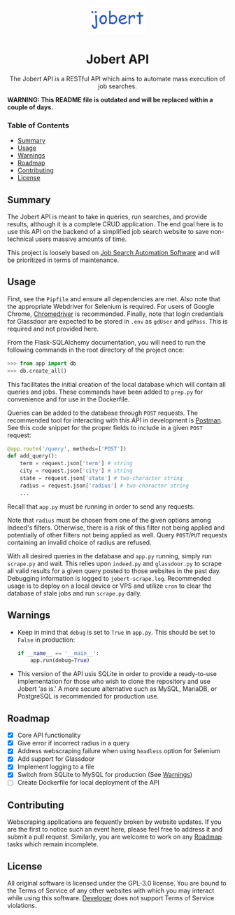 <div align="center">
  <img alt="Logo goes here" style="width: 25%; height: auto" src="logo.png">
</div>
<h1 align="center">Jobert API</h1>
<p align ="center">
  The Jobert API is a RESTful API which aims to automate mass execution of job searches.
</p>

__WARNING: This README file is outdated and will be replaced within a couple of days.__

### Table of Contents
- [Summary](#Summary)
- [Usage](#Usage)
- [Warnings](#Warnings)
- [Roadmap](#Roadmap)
- [Contributing](#Contributing)
- [License](#License)

## Summary
The Jobert API is meant to take in queries, run searches, and provide results, although it is a complete CRUD application. The end goal here is to use this API on the backend of a simplified job search website to save non-technical users massive amounts of time.

This project is loosely based on [Job Search Automation Software](https://github.com/f-104/jsas) and will be prioritized in terms of maintenance.

## Usage
First, see the `Pipfile` and ensure all dependencies are met. Also note that the appropriate Webdriver for Selenium is required. For users of Google Chrome, [Chromedriver](https://chromedriver.chromium.org/downloads) is recommended. Finally, note that login credentials for Glassdoor are expected to be stored in `.env` as `gdUser` and `gdPass`. This is required and not provided here.

From the Flask-SQLAlchemy documentation, you will need to run the following commands in the root directory of the project once:

```Python
>>> from app import db
>>> db.create_all()
```

This facilitates the initial creation of the local database which will contain all queries and jobs. These commands have been added to `prep.py` for convenience and for use in the Dockerfile.

Queries can be added to the database through `POST` requests. The recommended tool for interacting with this API in development is [Postman](https://www.postman.com/). See this code snippet for the proper fields to include in a given `POST` request:

```Python
@app.route('/query', methods=['POST'])
def add_query():
    term = request.json['term'] # string
    city = request.json['city'] # string
    state = request.json['state'] # two-character string
    radius = request.json['radius'] # two-character string
    ...
```

Recall that `app.py` must be running in order to send any requests.

Note that `radius` must be chosen from one of the given options among Indeed's filters. Otherwise, there is a risk of this filter not being applied and potentially of other filters not being applied as well. Query `POST`/`PUT` requests containing an invalid choice of radius are refused.

With all desired queries in the database and `app.py` running, simply run `scrape.py` and wait. This relies upon `indeed.py` and `glassdoor.py` to scrape all valid results for a given query posted to those websites in the past day. Debugging information is logged to `jobert-scrape.log`. Recommended usage is to deploy on a local device or VPS and utilize `cron` to clear the database of stale jobs and run `scrape.py` daily.

## Warnings
- Keep in mind that `debug` is set to `True` in `app.py`. This should be set to `False` in production:

    ```Python
    if __name__ == '__main__':
        app.run(debug=True)
    ```
- This version of the API usis SQLite in order to provide a ready-to-use implementation for those who wish to clone the repository and use Jobert 'as is.' A more secure alternative such as MySQL, MariaDB, or PostgreSQL is recommended for production use.

## Roadmap
- [X] Core API functionality
- [X] Give error if incorrect radius in a query
- [X] Address webscraping failure when using `headless` option for Selenium
- [X] Add support for Glassdoor
- [X] Implement logging to a file
- [X] Switch from SQLite to MySQL for production (See [Warnings](#Warnings))
- [ ] Create Dockerfile for local deployment of the API

## Contributing
Webscraping applications are fequently broken by website updates. If you are the first to notice such an event here, please feel free to address it and submit a pull request. Similarly, you are welcome to work on any [Roadmap](#Roadmap) tasks which remain incomplete.

## License
All original software is licensed under the GPL-3.0 license. You are bound to the Terms of Service of any other websites with which you may interact while using this software. [Developer](https://github.com/f-104) does not support Terms of Service violations.